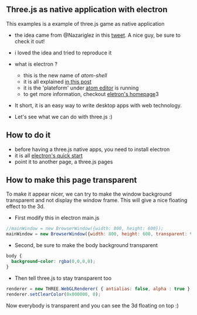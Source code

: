 ## Three.js as native application with electron

This examples is a example of three.js game as native application

- the idea came from @Nazariglez in this [tweet](https://twitter.com/Nazariglez/status/591915046151815169).
  A nice guy, be sure to check it out!

- i loved the idea and tried to reproduce it

- what is electron ?
  - this is the new name of *atom-shell*
  - it is all explained [in this post](http://blog.atom.io/2015/04/23/electron.html)
  - it is the 'plateform' under [atom editor](https://atom.io/) is running
  - to get more information, checkout [eletron's homepage](http://electron.atom.io/)3

- It short, it is an easy way to write desktop apps with web technology.

- Let's see what we can do with three.js :)


## How to do it
- before having a three.js native apps, you need to install electron
- it is all [electron's quick start](https://github.com/atom/electron/blob/master/docs/tutorial/quick-start.md)
- point it to another page, a three.js pages


## How to make this page transparent

To make it appear nicer, we can try to make the window background transparent and not display the window frame.
This will give a nice floating effect to the 3d.

* First modify this in electron main.js

```javascript
//mainWindow = new BrowserWindow({width: 800, height: 600});
mainWindow = new BrowserWindow({width: 800, height: 600, transparent: true, frame: false});
```

* Second, be sure to make the body background transparent 

```css
body { 
  background-color: rgba(0,0,0,0);
}
```

* Then tell three.js to stay transparent too

```javascript
renderer = new THREE.WebGLRenderer( { antialias: false, alpha : true } );
renderer.setClearColor(0x000000, 0);
```

Now everybody is transparent and you can see the 3d floating on top :)
